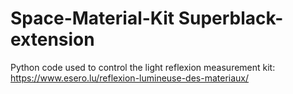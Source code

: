 # Space-Material-Kit Superblack-extension

Python code used to control the light reflexion measurement kit:
https://www.esero.lu/reflexion-lumineuse-des-materiaux/
